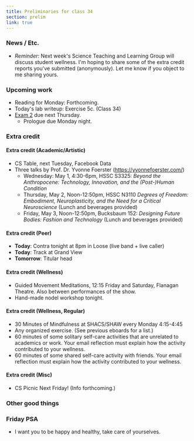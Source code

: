 ```yaml
---
title: Preliminaries for class 34
section: prelim
link: true
---
```

### News / Etc.

* *Reminder*: Next week's Science Teaching and Learning Group will discuss 
  student wellness.  I'm hoping to share some of the extra credit
  reports you've submitted (anonymously).  Let me know if you object to
  me sharing yours.

### Upcoming work

* Reading for Monday: Forthcoming.
* Today's lab writeup: Exercise 5c. (Class 34)
* [Exam 2](../exams/exam02) due next Thursday.
    * Prologue due Monday night.

### Extra credit

#### Extra credit (Academic/Artistic)

* CS Table, next Tuesday, Facebook Data
* Three talks by Prof. Dr. Yvonne Foerster (<https://yvonnefoerster.com/>)
    * Wednesday: May 1, 4:30-6pm, HSSC S3325: _Beyond the Anthropocene: Technology, Innovation, and the (Post-)Human Condition_
    * Thursday, May 2, Noon-12:50pm, HSSC N3110 _Degrees of Freedom: Embodiment, Neuroplasticity, and the Need for a Critical Neuroscience_ (Lunch and beverages provided)
    * Friday, May 3, Noon-12:50pm, Bucksbaum 152: _Designing Future Bodies: Fashion and Technology_ (Lunch and beverages provided)

#### Extra credit (Peer)

* **Today**: Contra tonight at 8pm in Loose (live band + live caller)
* **Today**: Track at Grand View 
* **Tomorrow**: Titular head

#### Extra credit (Wellness)

* Guided Movement Meditations, 12:15 Friday and Saturday, 
  Flanagan Theatre.  Also between performances of the show.
* Hand-made nodel workshop tonight.

#### Extra credit (Wellness, Regular)

* 30 Minutes of Mindfulness at SHACS/SHAW every Monday 4:15-4:45
* Any organized exercise.  (See previous eboards for a list.)
* 60 minutes of some solitary self-care activities that are unrelated to 
  academics or work.  Your email reflection must explain how
  the activity contributed to your wellness.
* 60 minutes of some shared self-care activity with friends.  Your email 
  reflection must explain how the activity contributed to your wellness.

#### Extra credit (Misc)

* CS Picnic Next Friday!  (Info forthcoming.)

### Other good things

### Friday PSA

* I want you to be happy and healthy, take care of yourselves.

